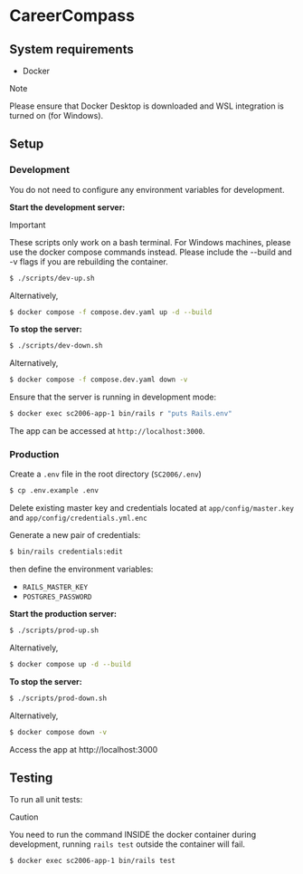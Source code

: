 # CareerCompass

## System requirements
- Docker
> [!NOTE]  
> Please ensure that Docker Desktop is downloaded and WSL integration is turned on (for Windows).

## Setup

### Development
You do not need to configure any environment variables for development. 

**Start the development server:**

> [!IMPORTANT]  
> These scripts only work on a bash terminal. For Windows machines, please use the docker compose commands instead.
> Please include the --build and -v flags if you are rebuilding the container.

```bash
$ ./scripts/dev-up.sh
```

Alternatively,

```bash
$ docker compose -f compose.dev.yaml up -d --build
```

**To stop the server:**

```bash
$ ./scripts/dev-down.sh
```

Alternatively,

```bash
$ docker compose -f compose.dev.yaml down -v
```

Ensure that the server is running in development mode:
```bash
$ docker exec sc2006-app-1 bin/rails r "puts Rails.env"
```

The app can be accessed at `http://localhost:3000`.
### Production
Create a `.env` file in the root directory (`SC2006/.env`)
```bash
$ cp .env.example .env
```

Delete existing master key and credentials located at `app/config/master.key` and `app/config/credentials.yml.enc`

Generate a new pair of credentials:
```bash
$ bin/rails credentials:edit
```

then define the environment variables:
- `RAILS_MASTER_KEY`
- `POSTGRES_PASSWORD`

**Start the production server:**

```bash
$ ./scripts/prod-up.sh
```
Alternatively,
```bash
$ docker compose up -d --build
```

**To stop the server:**

```bash
$ ./scripts/prod-down.sh
```
Alternatively,
```bash
$ docker compose down -v
```

Access the app at http://localhost:3000

## Testing

To run all unit tests:
> [!CAUTION]  
> You need to run the command INSIDE the docker container during development, running `rails test` outside the container will fail.
```bash
$ docker exec sc2006-app-1 bin/rails test
```
